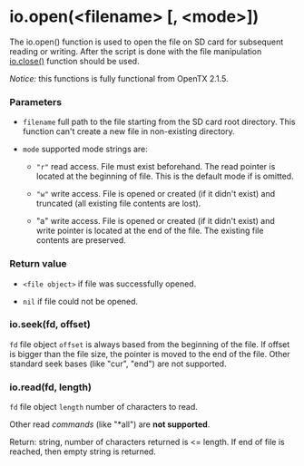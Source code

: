 # io.open(&lt;filename&gt; [, &lt;mode&gt;])

The io.open() function is used to open the file on SD card for subsequent reading or writing. After the script is done with the file manipulation [io.close()](io_close.md) function should be used.

*Notice:* this functions is fully functional from OpenTX 2.1.5.


### Parameters

* `filename` full path to the file starting from the SD card root directory. This function can't create a new file in non-existing directory.

* `mode` supported mode strings are:

  * `"r"` read access. File must exist beforehand. The read pointer is located at the beginning of file. This is the default mode if <mode> is omitted.

  * `"w"` write access. File is opened or created (if it didn't exist) and truncated (all existing file contents are lost).

  * "a" write access. File is opened or created (if it didn't exist) and write pointer is located at the end of the file. The existing file contents are preserved.

### Return value

* `<file object>` if file was successfully opened.

* `nil` if file could not be opened.


### io.seek(fd, offset)
`fd` file object
`offset` is always based from the beginning of the file. If offset is bigger than the file size, the pointer is moved to the end of the file.
Other standard seek bases (like "cur", "end") are not supported.

### io.read(fd, length)
`fd` file object
`length` number of characters to read.

Other read *commands* (like "*all") are **not supported**.

Return: string, number of characters returned is <= length. If end of file is reached, then empty string is returned.